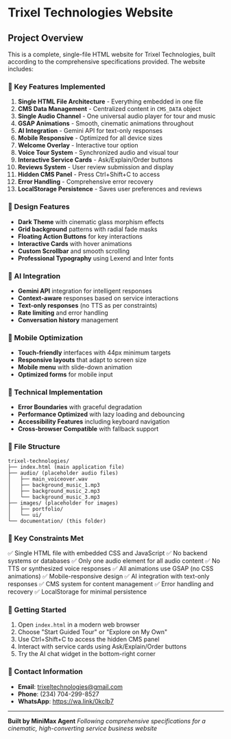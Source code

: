 # Trixel Technologies Website

## Project Overview

This is a complete, single-file HTML website for Trixel Technologies, built according to the comprehensive specifications provided. The website includes:

### 🚀 Key Features Implemented

1. **Single HTML File Architecture** - Everything embedded in one file
2. **CMS Data Management** - Centralized content in `CMS_DATA` object
3. **Single Audio Channel** - One universal audio player for tour and music
4. **GSAP Animations** - Smooth, cinematic animations throughout
5. **AI Integration** - Gemini API for text-only responses
6. **Mobile Responsive** - Optimized for all device sizes
7. **Welcome Overlay** - Interactive tour option
8. **Voice Tour System** - Synchronized audio and visual tour
9. **Interactive Service Cards** - Ask/Explain/Order buttons
10. **Reviews System** - User review submission and display
11. **Hidden CMS Panel** - Press Ctrl+Shift+C to access
12. **Error Handling** - Comprehensive error recovery
13. **LocalStorage Persistence** - Saves user preferences and reviews

### 🎨 Design Features

- **Dark Theme** with cinematic glass morphism effects
- **Grid background** patterns with radial fade masks
- **Floating Action Buttons** for key interactions
- **Interactive Cards** with hover animations
- **Custom Scrollbar** and smooth scrolling
- **Professional Typography** using Lexend and Inter fonts

### 🤖 AI Integration

- **Gemini API** integration for intelligent responses
- **Context-aware** responses based on service interactions
- **Text-only responses** (no TTS as per constraints)
- **Rate limiting** and error handling
- **Conversation history** management

### 📱 Mobile Optimization

- **Touch-friendly** interfaces with 44px minimum targets
- **Responsive layouts** that adapt to screen size
- **Mobile menu** with slide-down animation
- **Optimized forms** for mobile input

### 🔧 Technical Implementation

- **Error Boundaries** with graceful degradation
- **Performance Optimized** with lazy loading and debouncing
- **Accessibility Features** including keyboard navigation
- **Cross-browser Compatible** with fallback support

### 📂 File Structure

```
trixel-technologies/
├── index.html (main application file)
├── audio/ (placeholder audio files)
│   ├── main_voiceover.wav
│   ├── background_music_1.mp3
│   ├── background_music_2.mp3
│   └── background_music_3.mp3
├── images/ (placeholder for images)
│   ├── portfolio/
│   └── ui/
└── documentation/ (this folder)
```

### 🎯 Key Constraints Met

✅ Single HTML file with embedded CSS and JavaScript
✅ No backend systems or databases
✅ Only one audio element for all audio content
✅ No TTS or synthesized voice responses
✅ All animations use GSAP (no CSS animations)
✅ Mobile-responsive design
✅ AI integration with text-only responses
✅ CMS system for content management
✅ Error handling and recovery
✅ LocalStorage for minimal persistence

### 🚀 Getting Started

1. Open `index.html` in a modern web browser
2. Choose "Start Guided Tour" or "Explore on My Own"
3. Use Ctrl+Shift+C to access the hidden CMS panel
4. Interact with service cards using Ask/Explain/Order buttons
5. Try the AI chat widget in the bottom-right corner

### 📧 Contact Information

- **Email**: trixeltechnologies@gmail.com
- **Phone**: (234) 704-299-8527
- **WhatsApp**: https://wa.link/0kclb7

---

**Built by MiniMax Agent**
*Following comprehensive specifications for a cinematic, high-converting service business website*